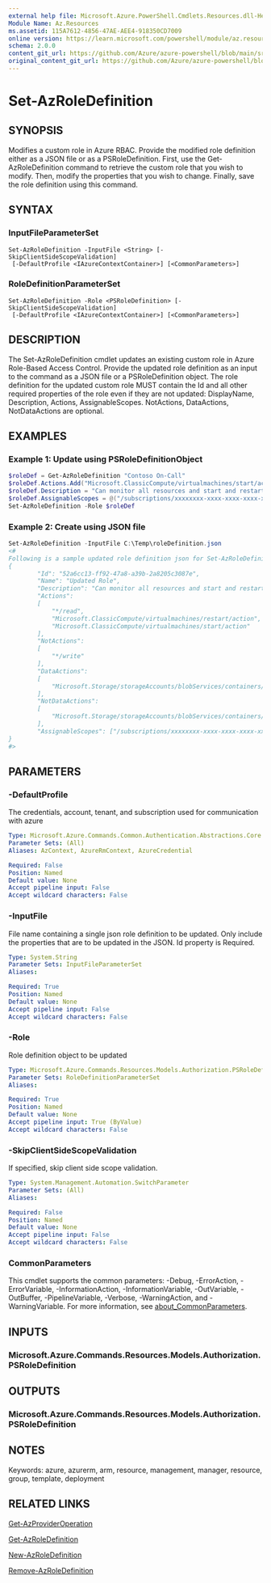 ```yaml
---
external help file: Microsoft.Azure.PowerShell.Cmdlets.Resources.dll-Help.xml
Module Name: Az.Resources
ms.assetid: 115A7612-4856-47AE-AEE4-918350CD7009
online version: https://learn.microsoft.com/powershell/module/az.resources/set-azroledefinition
schema: 2.0.0
content_git_url: https://github.com/Azure/azure-powershell/blob/main/src/Resources/Resources/help/Set-AzRoleDefinition.md
original_content_git_url: https://github.com/Azure/azure-powershell/blob/main/src/Resources/Resources/help/Set-AzRoleDefinition.md
---
```


# Set-AzRoleDefinition

## SYNOPSIS
Modifies a custom role in Azure RBAC.
Provide the modified role definition either as a JSON file or as a PSRoleDefinition.
First, use the Get-AzRoleDefinition command to retrieve the custom role that you wish to modify.
Then, modify the properties that you wish to change.
Finally, save the role definition using this command.

## SYNTAX

### InputFileParameterSet
```
Set-AzRoleDefinition -InputFile <String> [-SkipClientSideScopeValidation]
 [-DefaultProfile <IAzureContextContainer>] [<CommonParameters>]
```

### RoleDefinitionParameterSet
```
Set-AzRoleDefinition -Role <PSRoleDefinition> [-SkipClientSideScopeValidation]
 [-DefaultProfile <IAzureContextContainer>] [<CommonParameters>]
```

## DESCRIPTION
The Set-AzRoleDefinition cmdlet updates an existing custom role in Azure Role-Based Access Control. Provide the updated role definition as an input to the command as a JSON file or a PSRoleDefinition object. The role definition for the updated custom role MUST contain the Id and all other required properties of the role even if they are not updated: DisplayName, Description, Actions, AssignableScopes. NotActions, DataActions, NotDataActions are optional.

## EXAMPLES

### Example 1: Update using PSRoleDefinitionObject
```powershell
$roleDef = Get-AzRoleDefinition "Contoso On-Call"
$roleDef.Actions.Add("Microsoft.ClassicCompute/virtualmachines/start/action")
$roleDef.Description = "Can monitor all resources and start and restart virtual machines"
$roleDef.AssignableScopes = @("/subscriptions/xxxxxxxx-xxxx-xxxx-xxxx-xxxxxxxxxxxx", "/subscriptions/xxxxxxxx-xxxx-xxxx-xxxx-xxxxxxxxxxxx")
Set-AzRoleDefinition -Role $roleDef
```

### Example 2: Create using JSON file
```powershell
Set-AzRoleDefinition -InputFile C:\Temp\roleDefinition.json
<#
Following is a sample updated role definition json for Set-AzRoleDefinition:
{
        "Id": "52a6cc13-ff92-47a8-a39b-2a8205c3087e",
        "Name": "Updated Role",
        "Description": "Can monitor all resources and start and restart virtual machines",
        "Actions":
        [
            "*/read",
            "Microsoft.ClassicCompute/virtualmachines/restart/action",
            "Microsoft.ClassicCompute/virtualmachines/start/action"
        ],
        "NotActions":
        [
            "*/write"
        ],
        "DataActions":
        [
            "Microsoft.Storage/storageAccounts/blobServices/containers/blobs/read"
        ],
        "NotDataActions":
        [
            "Microsoft.Storage/storageAccounts/blobServices/containers/blobs/write"
        ],
        "AssignableScopes": ["/subscriptions/xxxxxxxx-xxxx-xxxx-xxxx-xxxxxxxxxxxx"]
}
#>
```

## PARAMETERS

### -DefaultProfile
The credentials, account, tenant, and subscription used for communication with azure

```yaml
Type: Microsoft.Azure.Commands.Common.Authentication.Abstractions.Core.IAzureContextContainer
Parameter Sets: (All)
Aliases: AzContext, AzureRmContext, AzureCredential

Required: False
Position: Named
Default value: None
Accept pipeline input: False
Accept wildcard characters: False
```

### -InputFile
File name containing a single json role definition to be updated.
Only include the properties that are to be updated in the JSON.
Id property is Required.

```yaml
Type: System.String
Parameter Sets: InputFileParameterSet
Aliases:

Required: True
Position: Named
Default value: None
Accept pipeline input: False
Accept wildcard characters: False
```

### -Role
Role definition object to be updated

```yaml
Type: Microsoft.Azure.Commands.Resources.Models.Authorization.PSRoleDefinition
Parameter Sets: RoleDefinitionParameterSet
Aliases:

Required: True
Position: Named
Default value: None
Accept pipeline input: True (ByValue)
Accept wildcard characters: False
```

### -SkipClientSideScopeValidation
If specified, skip client side scope validation.

```yaml
Type: System.Management.Automation.SwitchParameter
Parameter Sets: (All)
Aliases:

Required: False
Position: Named
Default value: None
Accept pipeline input: False
Accept wildcard characters: False
```

### CommonParameters
This cmdlet supports the common parameters: -Debug, -ErrorAction, -ErrorVariable, -InformationAction, -InformationVariable, -OutVariable, -OutBuffer, -PipelineVariable, -Verbose, -WarningAction, and -WarningVariable. For more information, see [about_CommonParameters](http://go.microsoft.com/fwlink/?LinkID=113216).

## INPUTS

### Microsoft.Azure.Commands.Resources.Models.Authorization.PSRoleDefinition

## OUTPUTS

### Microsoft.Azure.Commands.Resources.Models.Authorization.PSRoleDefinition

## NOTES
Keywords: azure, azurerm, arm, resource, management, manager, resource, group, template, deployment

## RELATED LINKS

[Get-AzProviderOperation](./Get-AzProviderOperation.md)

[Get-AzRoleDefinition](./Get-AzRoleDefinition.md)

[New-AzRoleDefinition](./New-AzRoleDefinition.md)

[Remove-AzRoleDefinition](./Remove-AzRoleDefinition.md)
